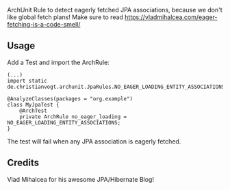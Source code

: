 ArchUnit Rule to detect eagerly fetched JPA associations, because we don't like global fetch plans! 
Make sure to read https://vladmihalcea.com/eager-fetching-is-a-code-smell/

## Usage
Add a Test and import the ArchRule:

```
(...)
import static de.christianvogt.archunit.JpaRules.NO_EAGER_LOADING_ENTITY_ASSOCIATIONS;

@AnalyzeClasses(packages = "org.example")
class MyJpaTest {
    @ArchTest
    private ArchRule no_eager_loading = NO_EAGER_LOADING_ENTITY_ASSOCIATIONS;
}
```

The test will fail when any JPA association is eagerly fetched.  

## Credits
Vlad Mihalcea for his awesome JPA/Hibernate Blog!
